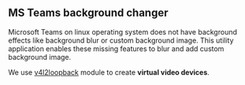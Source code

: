 ## MS Teams background changer

Microsoft Teams on linux operating system does not have background effects like background blur or custom background image. This utility application enables these missing features to blur and add custom background image.  

We use [v4l2loopback](https://github.com/umlaeute/v4l2loopback) module to create **virtual video devices**.